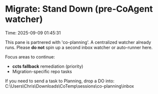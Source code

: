 ﻿# Migrate: Stand Down (pre-CoAgent watcher)
Time: 2025-09-09 01:45:31

This pane is partnered with 'co-planning'. A centralized watcher already runs.
Please **do not** spin up a second inbox watcher or auto-runner here.

Focus areas to continue:
- **ccts fallback** remediation (priority)
- Migration-specific repo tasks

If you need to send a task to Planning, drop a DO into:
C:\Users\Chris\Downloads\CoTemp\sessions\co-planning\inbox
